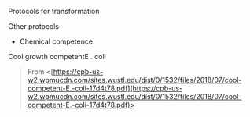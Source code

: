 Protocols for transformation
 
Other protocols

- Chemical competence

Cool growth competentE . coli
 > From <[https://cpb-us-w2.wpmucdn.com/sites.wustl.edu/dist/0/1532/files/2018/07/cool-competent-E.-coli-17d4t78.pdf](https://cpb-us-w2.wpmucdn.com/sites.wustl.edu/dist/0/1532/files/2018/07/cool-competent-E.-coli-17d4t78.pdf)>